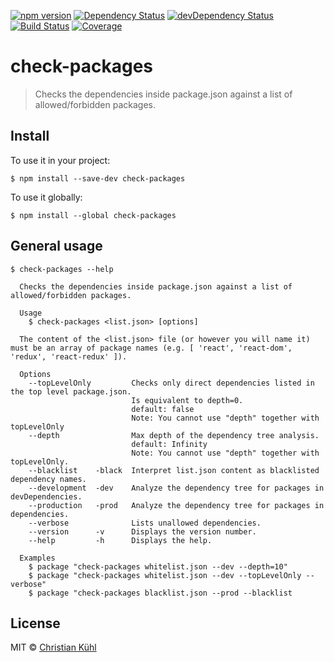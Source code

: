 [![npm version](https://img.shields.io/npm/v/check-packages.svg?style=flat)](https://www.npmjs.org/package/check-packages)
[![Dependency Status](https://david-dm.org/micromata/check-packages.svg)](https://david-dm.org/micromata/check-packages)
[![devDependency Status](https://david-dm.org/micromata/check-packages/dev-status.svg)](https://david-dm.org/micromata/check-packages#info=devDependencies)
[![Build Status](https://travis-ci.org/micromata/check-packages.svg?branch=master)](https://travis-ci.org/micromata/check-packages)
[![Coverage](https://coveralls.io/repos/github/micromata/check-packages/badge.svg?branch=master)](https://coveralls.io/github/micromata/check-packages?branch=master)

# check-packages
> Checks the dependencies inside package.json against a list
> of allowed/forbidden packages.

## Install

To use it in your project:
```shell
$ npm install --save-dev check-packages
```

To use it globally:
```shell
$ npm install --global check-packages
```

## General usage

```shell
$ check-packages --help

  Checks the dependencies inside package.json against a list of allowed/forbidden packages.

  Usage
    $ check-packages <list.json> [options]

  The content of the <list.json> file (or however you will name it) must be an array of package names (e.g. [ 'react', 'react-dom', 'redux', 'react-redux' ]).

  Options
    --topLevelOnly         Checks only direct dependencies listed in the top level package.json.
                           Is equivalent to depth=0.
                           default: false
                           Note: You cannot use "depth" together with topLevelOnly
    --depth                Max depth of the dependency tree analysis.
                           default: Infinity
                           Note: You cannot use "depth" together with topLevelOnly.
    --blacklist    -black  Interpret list.json content as blacklisted dependency names.
    --development  -dev    Analyze the dependency tree for packages in devDependencies.
    --production   -prod   Analyze the dependency tree for packages in dependencies.
    --verbose              Lists unallowed dependencies.
    --version      -v      Displays the version number.
    --help         -h      Displays the help.

  Examples
    $ package "check-packages whitelist.json --dev --depth=10"
    $ package "check-packages whitelist.json --dev --topLevelOnly --verbose"
    $ package "check-packages blacklist.json --prod --blacklist
```

## License

MIT © [Christian Kühl](https://micromata.de)
